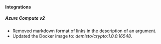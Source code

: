 
#### Integrations
##### Azure Compute v2
- Removed markdown format of links in the description of an argument.
- Updated the Docker image to: *demisto/crypto:1.0.0.16548*.
